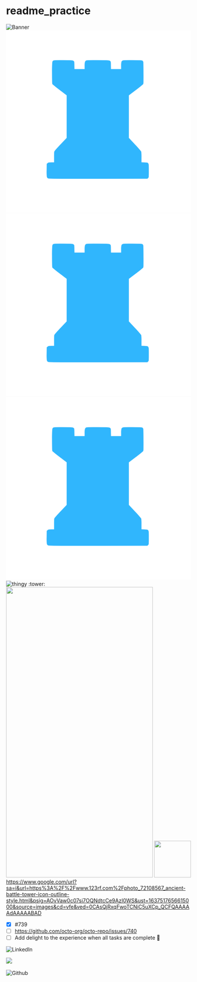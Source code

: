 # readme_practice

![Banner]('Redtower.jpeg')
![test image size](/img/post-bg-2015.jpg?v=4&s=100)
![test image size](/img/post-bg-2015.jpg?v=1&s=5)
![test image size](/img/post-bg-2015.jpg?v=4&s=10)
![thingy](https://avatars3.githubusercontent.com/u/31112269?v=4&s=10)
:tower:
<img src="https://cloud.githubusercontent.com/assets/yourgif.gif" width="400" height="790">
<a href="https://www.google.com/url?sa=i&url=https%3A%2F%2Fwww.123rf.com%2Fphoto_72108567_ancient-battle-tower-icon-outline-style.html&psig=AOvVaw0c07si7OQNdtcCe9AzI0WS&ust=1637517656615000&source=images&cd=vfe&ved=0CAsQjRxqFwoTCNiC5uXCp_QCFQAAAAAdAAAAABAD"><img src="https://www.google.com/url?sa=i&url=https%3A%2F%2Fwww.123rf.com%2Fphoto_72108567_ancient-battle-tower-icon-outline-style.html&psig=AOvVaw0c07si7OQNdtcCe9AzI0WS&ust=1637517656615000&source=images&cd=vfe&ved=0CAsQjRxqFwoTCNiC5uXCp_QCFQAAAAAdAAAAABAD" width="100" height="100"/></a>
https://www.google.com/url?sa=i&url=https%3A%2F%2Fwww.123rf.com%2Fphoto_72108567_ancient-battle-tower-icon-outline-style.html&psig=AOvVaw0c07si7OQNdtcCe9AzI0WS&ust=1637517656615000&source=images&cd=vfe&ved=0CAsQjRxqFwoTCNiC5uXCp_QCFQAAAAAdAAAAABAD

- [x] #739
- [ ] https://github.com/octo-org/octo-repo/issues/740
- [ ] Add delight to the experience when all tasks are complete :tada:

![LinkedIn]('https://www.google.com/url?sa=i&url=https%3A%2F%2Fcommons.wikimedia.org%2Fwiki%2FFile%3ALinkedIn_logo_initials.png&psig=AOvVaw0ADKll9e1KI3ufrdn8N0Xe&ust=1637518858217000&source=images&cd=vfe&ved=0CAsQjRxqFwoTCPi5gKLHp_QCFQAAAAAdAAAAABAD')

<img src="https://img.icons8.com/ios-glyphs/30/000000/github.png"/>

![Github](<img src="https://img.icons8.com/ios-glyphs/30/000000/github.png"/>)